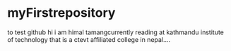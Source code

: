 # myFirstrepository
to test github
hi i am himal tamangcurrently reading at kathmandu institute of technology that is a ctevt affiliated college in nepal....

